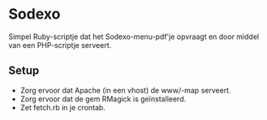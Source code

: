 # Sodexo
Simpel Ruby-scriptje dat het Sodexo-menu-pdf'je opvraagt en door middel van een PHP-scriptje serveert.

## Setup
 * Zorg ervoor dat Apache (in een vhost) de www/-map serveert.
 * Zorg ervoor dat de gem RMagick is geïnstalleerd.
 * Zet fetch.rb in je crontab.
